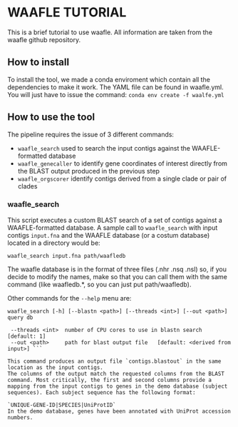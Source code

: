 # WAAFLE TUTORIAL
This is a brief tutorial to use waafle. All information are taken from the waafle github repository. 
## How to install
To install the tool, we made a conda enviroment which contain all the dependencies to make it work. The YAML file can be found in waafle.yml. You will just have to issue the command:
`conda env create -f waalfe.yml`
## How to use the tool
The pipeline requires the issue of 3 different commands: 
- `waafle_search` used to search the input contigs against the WAAFLE-formatted database
- `waafle_genecaller` to identify gene coordinates of interest directly from the BLAST output produced in the previous step 
- `waafle_orgscorer` identify contigs derived from a single clade or pair of clades
### waafle_search
This script executes a custom BLAST search of a set of contigs against a WAAFLE-formatted database.
A sample call to `waafle_search` with input contigs `input.fna` and the WAAFLE database (or a costum database) located in a directory would be: 

```waafle_search input.fna path/waafledb```

The waafle database is in the format of three files (.nhr .nsq .nsl) so, if you decide to modify the names, make so that you can call them with the same command (like waafledb.*, so you can just put path/waafledb).

Other commands for the `--help` menu are:

`waafle_search [-h] [--blastn <path>] [--threads <int>] [--out <path>] query db`
 ``` --blastn <path>  path to blastn binary   [default: $PATH]
  --threads <int>  number of CPU cores to use in blastn search   [default: 1]
  --out <path>     path for blast output file   [default: <derived from input>] ```

This command produces an output file `contigs.blastout` in the same location as the input contigs. 
The columns of the output match the requested columns from the BLAST command. Most critically, the first and second columns provide a mapping from the input contigs to genes in the demo database (subject sequences). Each subject sequence has the following format:

`UNIQUE-GENE-ID|SPECIES|UniProtID`
In the demo database, genes have been annotated with UniProt accession numbers.
